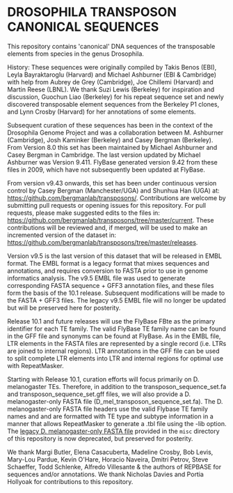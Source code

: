 # **DROSOPHILA TRANSPOSON CANONICAL SEQUENCES**


This repository contains 'canonical' DNA sequences of the transposable
elements from species in the genus Drosophila.

History: These sequences were originally compiled by Takis Benos (EBI),
Leyla Bayraktaroglu (Harvard) and Michael Ashburner (EBI & Cambridge)
with help from Aubrey de Grey (Cambridge), Joe Chillemi (Harvard) and
Martin Reese (LBNL). We thank Suzi Lewis (Berkeley) for inspiration and
discussion, Guochun Liao (Berkeley) for his repeat sequence set and
newly discovered transposable element sequences from the Berkeley P1
clones, and Lynn Crosby (Harvard) for her annotations of some elements.

Subsequent curation of these sequences has been in the context of the
Drosophila Genome Project and was a collaboration between M. Ashburner
(Cambridge), Josh Kaminker (Berkeley) and Casey Bergman (Berkeley). From
Version 8.0 this set has been maintained by Michael Ashburner and Casey
Bergman in Cambridge. The last version updated by Michael Ashburner was
Version 9.411. FlyBase generated version 9.42 from these files in 2009,
which have not subsequently been updated at FlyBase.

From version v9.43 onwards, this set has been under continuous version control
by Casey Bergman (Manchester/UGA) and Shunhua Han (UGA) at: https://github.com/bergmanlab/transposons/.
Contributions are welcome by submitting pull requests or opening issues for
this repository. For pull requests, please make suggested edits to the files
in: https://github.com/bergmanlab/transposons/tree/master/current. These
contributions will be reviewed and, if merged, will be used to make an
incremented version of the dataset in: https://github.com/bergmanlab/transposons/tree/master/releases.

Version v9.5 is the last version of this dataset that will be released in EMBL
format. The EMBL format is a legacy format that mixes sequences and annotations,
and requires conversion to FASTA prior to use in genome informatics analysis.
The v9.5 EMBL file was used to generate corresponding FASTA sequence + GFF3
annotation files, and these files form the basis of the 10.1 release. Subsequent
modifications will be made to the FASTA + GFF3 files. The legacy v9.5 EMBL file
will no longer be updated but will be preserved here for posterity.

Release 10.1 and future releases will use the FlyBase FBte as the primary
identifier for each TE family. The valid FlyBase TE family name can be found
in the GFF file and synonyms can be found at FlyBase. As in the EMBL file, LTR
elements in the FASTA files are represented by a single record (i.e. LTRs
are joined to internal regions). LTR annotations in the GFF file can be used to
split complete LTR elements into LTR and internal regions for optimal use with
RepeatMasker.

Starting with Release 10.1, curation efforts will focus primarily
on D. melanogaster TEs. Therefore, in addition to the transposon_sequence_set.fa
and transposon_sequence_set.gff files, we will also provide a D. melanogaster-only
FASTA file (D_mel_transposon_sequence_set.fa). The D. melanogaster-only
FASTA file headers use the valid Flybase TE family names and and are formatted
with TE type and subtype information in a manner that allows RepeatMasker to
generate a .tbl file using the -lib option. The [legacy D. melanogaster-only FASTA file](https://github.com/bergmanlab/transposons/blob/master/misc/D_mel_transposon_sequence_set.fa)
provided in the `misc` directory of this repository is now deprecated, but
preserved for posterity.

We thank Margi Butler, Elena Casacuberta, Madeline Crosby, Bob Levis,
Mary-Lou Pardue, Kevin O'Hare, Horacio Naveira, Dmitri Petrov, Steve
Schaeffer, Todd Schlenke, Alfredo Villesante & the authors of REPBASE for
sequences and/or annotations. We thank Nicholas Davies and Portia Hollyoak for
contributions to this repository.
